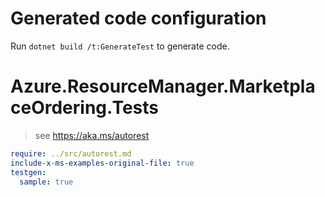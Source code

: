 # Generated code configuration

Run `dotnet build /t:GenerateTest` to generate code.

# Azure.ResourceManager.MarketplaceOrdering.Tests

> see https://aka.ms/autorest
``` yaml
require: ../src/autorest.md
include-x-ms-examples-original-file: true
testgen:
  sample: true
```
